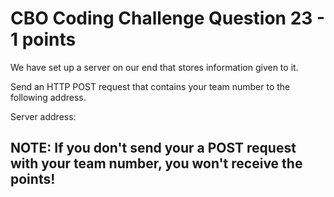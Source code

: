 # CBO Coding Challenge Question 23 - 1 points

We have set up a server on our end that stores information given to it.

Send an HTTP POST request that contains your team number to the following address.

Server address:

## NOTE: If you don't send your a POST request with your team number, you won't receive the points!
